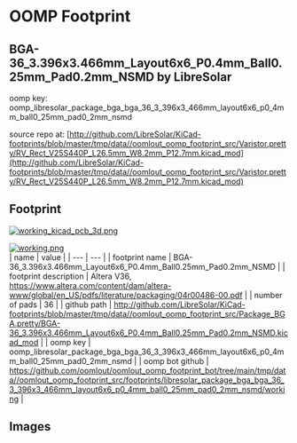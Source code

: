 # OOMP Footprint  
## BGA-36_3.396x3.466mm_Layout6x6_P0.4mm_Ball0.25mm_Pad0.2mm_NSMD  by LibreSolar  
  
oomp key: oomp_libresolar_package_bga_bga_36_3_396x3_466mm_layout6x6_p0_4mm_ball0_25mm_pad0_2mm_nsmd  
  
source repo at: [http://github.com/LibreSolar/KiCad-footprints/blob/master/tmp/data//oomlout_oomp_footprint_src/Varistor.pretty/RV_Rect_V25S440P_L26.5mm_W8.2mm_P12.7mm.kicad_mod](http://github.com/LibreSolar/KiCad-footprints/blob/master/tmp/data//oomlout_oomp_footprint_src/Varistor.pretty/RV_Rect_V25S440P_L26.5mm_W8.2mm_P12.7mm.kicad_mod)  
## Footprint  
  
[![working_kicad_pcb_3d.png](working_kicad_pcb_3d_600.png)](working_kicad_pcb_3d.png)  
  
[![working.png](working_600.png)](working.png)  
| name | value | 
| --- | --- | 
| footprint name | BGA-36_3.396x3.466mm_Layout6x6_P0.4mm_Ball0.25mm_Pad0.2mm_NSMD | 
| footprint description | Altera V36, https://www.altera.com/content/dam/altera-www/global/en_US/pdfs/literature/packaging/04r00486-00.pdf | 
| number of pads | 36 | 
| github path | http://github.com/LibreSolar/KiCad-footprints/blob/master/tmp/data//oomlout_oomp_footprint_src/Package_BGA.pretty/BGA-36_3.396x3.466mm_Layout6x6_P0.4mm_Ball0.25mm_Pad0.2mm_NSMD.kicad_mod | 
| oomp key | oomp_libresolar_package_bga_bga_36_3_396x3_466mm_layout6x6_p0_4mm_ball0_25mm_pad0_2mm_nsmd | 
| oomp bot github | https://github.com/oomlout/oomlout_oomp_footprint_bot/tree/main/tmp/data//oomlout_oomp_footprint_src/footprints/libresolar_package_bga_bga_36_3_396x3_466mm_layout6x6_p0_4mm_ball0_25mm_pad0_2mm_nsmd/working | 
## Images  
